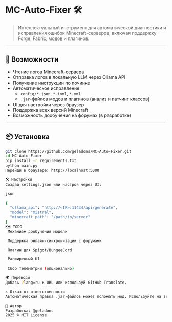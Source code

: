 ﻿# MC-Auto-Fixer 🛠️

> Интеллектуальный инструмент для автоматической диагностики и исправления ошибок Minecraft-серверов, включая поддержку Forge, Fabric, модов и плагинов.

---

## 🚀 Возможности

- Чтение логов Minecraft-сервера
- Отправка логов в локальную LLM через Ollama API
- Получение инструкции по починке
- Автоматическое исправление:
  - `config/*.json`, `*.toml`, `*.yml`
  - `.jar`-файлов модов и плагинов (анализ и патчинг классов)
- UI для настройки через браузер
- Поддержка всех версий Minecraft
- Возможность дообучения на форумах (в разработке)

---

## 📦 Установка

```bash
git clone https://github.com/geladons/MC-Auto-Fixer.git
cd MC-Auto-Fixer
pip install -r requirements.txt
python main.py
Перейди в браузере: http://localhost:5000

🛠 Настройки
Создай settings.json или настрой через UI:

json

{
  "ollama_api": "http://<IP>:11434/api/generate",
  "model": "mistral",
  "minecraft_path": "/path/to/server"
}
🗺 TODO
 Механизм дообучения модели

 Поддержка онлайн-синхронизации с форумами

 Плагин для Spigot/BungeeCord

 Расширенный UI

 Сбор телеметрии (опционально)

🌍 Переводы
Добавь ?lang=ru к URL или используй GitHub Translate.

⚠️ Отказ от ответственности
Автоматическая правка .jar-файлов может поломать мод. Используйте на тестовых серверах.

🧠 Автор
Разработка: @geladons
2025 © MIT License